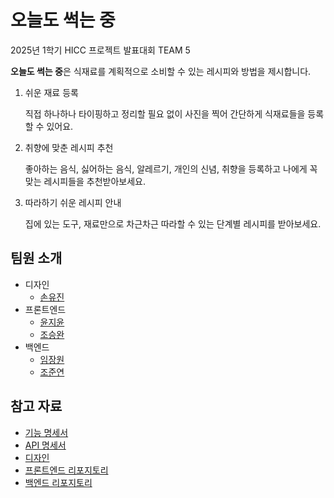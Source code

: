 # 오늘도 썩는 중

2025년 1학기 HICC 프로젝트 발표대회 TEAM 5

**오늘도 썩는 중**은 식재료를 계획적으로 소비할 수 있는 레시피와 방법을 제시합니다.

1. 쉬운 재료 등록

   직접 하나하나 타이핑하고 정리할 필요 없이 사진을 찍어 간단하게 식재료들을 등록할 수 있어요.

2. 취향에 맞춘 레시피 추천

   좋아하는 음식, 싫어하는 음식, 알레르기, 개인의 신념, 취향을 등록하고 나에게 꼭 맞는 레시피들을 추천받아보세요.

3. 따라하기 쉬운 레시피 안내

   집에 있는 도구, 재료만으로 차근차근 따라할 수 있는 단계별 레시피를 받아보세요.

## 팀원 소개

- 디자인
  - [손유진](https://github.com/ggsl44)
- 프론트엔드
  - [윤지윤](https://github.com/jiyoon07)
  - [조승완](https://github.com/wnynya)
- 백엔드
  - [임장원](https://github.com/magnetogithub)
  - [조준연](https://github.com/GJYeon)

## 참고 자료

- [기능 명세서](https://docs.google.com/spreadsheets/d/1JmpQQMQ3aFrq8CAzO1uRD9S9yJLCoXjArFCsYIwrcyg/edit?usp=sharing)
- [API 명세서](../API.md)
- [디자인](#)
- [프론트엔드 리포지토리](#)
- [백엔드 리포지토리](#)
